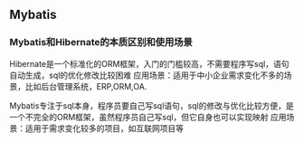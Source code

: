 ## Mybatis

### Mybatis和Hibernate的本质区别和使用场景

Hibernate是一个标准化的ORM框架，入门的门槛较高，不需要程序写sql，语句自动生成，sql的优化修改比较困难
应用场景：适用于中小企业需求变化不多的场景，比如后台管理系统，ERP,ORM,OA.

Mybatis专注于sql本身，程序员要自己写sql语句，sql的修改与优化比较方便，是一个不完全的ORM框架，虽然程序员自己写sql，但它自身也可以实现映射
应用场景：适用于需求变化较多的项目，如互联网项目等

